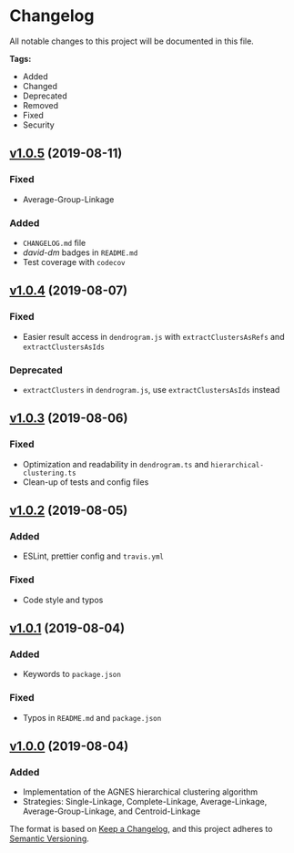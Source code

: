 # Changelog

All notable changes to this project will be documented in this file.

**Tags:** 
- Added
- Changed
- Deprecated
- Removed
- Fixed
- Security

## [v1.0.5] (2019-08-11)
### Fixed
- Average-Group-Linkage

### Added
- `CHANGELOG.md` file
- *david-dm* badges in `README.md`
- Test coverage with `codecov`

## [v1.0.4] (2019-08-07)
### Fixed
- Easier result access in `dendrogram.js` with `extractClustersAsRefs` and `extractClustersAsIds`

### Deprecated
- `extractClusters` in `dendrogram.js`, use `extractClustersAsIds` instead

## [v1.0.3] (2019-08-06)
### Fixed
- Optimization and readability in `dendrogram.ts` and `hierarchical-clustering.ts`
- Clean-up of tests and config files

## [v1.0.2] (2019-08-05)
### Added
- ESLint, prettier config and `travis.yml`

### Fixed
- Code style and typos

## [v1.0.1] (2019-08-04)
### Added
- Keywords to `package.json`

### Fixed
- Typos in `README.md` and `package.json`

## [v1.0.0] (2019-08-04)
### Added
- Implementation of the AGNES hierarchical clustering algorithm
- Strategies: Single-Linkage, Complete-Linkage, Average-Linkage, Average-Group-Linkage, and Centroid-Linkage

[v1.0.5]: https://github.com/fredooo/dbvis-hc/compare/v1.0.4...v1.0.5
[v1.0.4]: https://github.com/fredooo/dbvis-hc/compare/v1.0.3...v1.0.4
[v1.0.3]: https://github.com/fredooo/dbvis-hc/compare/v1.0.2...v1.0.3
[v1.0.2]: https://github.com/fredooo/dbvis-hc/compare/v1.0.1...v1.0.2
[v1.0.1]: https://github.com/fredooo/dbvis-hc/releases/tag/v1.0.1
[v1.0.0]: https://github.com/fredooo/dbvis-hc/commit/d5d44180fff8419986c8103f0a64586446f85412

The format is based on [Keep a Changelog](https://keepachangelog.com/en/1.0.0/),
and this project adheres to [Semantic Versioning](https://semver.org/spec/v2.0.0.html).
